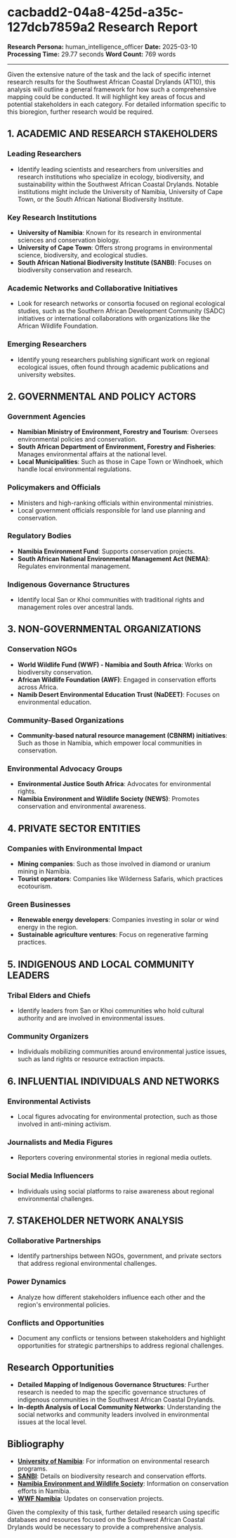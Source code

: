 # cacbadd2-04a8-425d-a35c-127dcb7859a2 Research Report

**Research Persona:** human_intelligence_officer
**Date:** 2025-03-10
**Processing Time:** 29.77 seconds
**Word Count:** 769 words

---

Given the extensive nature of the task and the lack of specific internet research results for the Southwest African Coastal Drylands (AT10), this analysis will outline a general framework for how such a comprehensive mapping could be conducted. It will highlight key areas of focus and potential stakeholders in each category. For detailed information specific to this bioregion, further research would be required.

## 1. ACADEMIC AND RESEARCH STAKEHOLDERS

### Leading Researchers
- Identify leading scientists and researchers from universities and research institutions who specialize in ecology, biodiversity, and sustainability within the Southwest African Coastal Drylands. Notable institutions might include the University of Namibia, University of Cape Town, or the South African National Biodiversity Institute.

### Key Research Institutions
- **University of Namibia**: Known for its research in environmental sciences and conservation biology.
- **University of Cape Town**: Offers strong programs in environmental science, biodiversity, and ecological studies.
- **South African National Biodiversity Institute (SANBI)**: Focuses on biodiversity conservation and research.

### Academic Networks and Collaborative Initiatives
- Look for research networks or consortia focused on regional ecological studies, such as the Southern African Development Community (SADC) initiatives or international collaborations with organizations like the African Wildlife Foundation.

### Emerging Researchers
- Identify young researchers publishing significant work on regional ecological issues, often found through academic publications and university websites.

## 2. GOVERNMENTAL AND POLICY ACTORS

### Government Agencies
- **Namibian Ministry of Environment, Forestry and Tourism**: Oversees environmental policies and conservation.
- **South African Department of Environment, Forestry and Fisheries**: Manages environmental affairs at the national level.
- **Local Municipalities**: Such as those in Cape Town or Windhoek, which handle local environmental regulations.

### Policymakers and Officials
- Ministers and high-ranking officials within environmental ministries.
- Local government officials responsible for land use planning and conservation.

### Regulatory Bodies
- **Namibia Environment Fund**: Supports conservation projects.
- **South African National Environmental Management Act (NEMA)**: Regulates environmental management.

### Indigenous Governance Structures
- Identify local San or Khoi communities with traditional rights and management roles over ancestral lands.

## 3. NON-GOVERNMENTAL ORGANIZATIONS

### Conservation NGOs
- **World Wildlife Fund (WWF) - Namibia and South Africa**: Works on biodiversity conservation.
- **African Wildlife Foundation (AWF)**: Engaged in conservation efforts across Africa.
- **Namib Desert Environmental Education Trust (NaDEET)**: Focuses on environmental education.

### Community-Based Organizations
- **Community-based natural resource management (CBNRM) initiatives**: Such as those in Namibia, which empower local communities in conservation.

### Environmental Advocacy Groups
- **Environmental Justice South Africa**: Advocates for environmental rights.
- **Namibia Environment and Wildlife Society (NEWS)**: Promotes conservation and environmental awareness.

## 4. PRIVATE SECTOR ENTITIES

### Companies with Environmental Impact
- **Mining companies**: Such as those involved in diamond or uranium mining in Namibia.
- **Tourist operators**: Companies like Wilderness Safaris, which practices ecotourism.

### Green Businesses
- **Renewable energy developers**: Companies investing in solar or wind energy in the region.
- **Sustainable agriculture ventures**: Focus on regenerative farming practices.

## 5. INDIGENOUS AND LOCAL COMMUNITY LEADERS

### Tribal Elders and Chiefs
- Identify leaders from San or Khoi communities who hold cultural authority and are involved in environmental issues.

### Community Organizers
- Individuals mobilizing communities around environmental justice issues, such as land rights or resource extraction impacts.

## 6. INFLUENTIAL INDIVIDUALS AND NETWORKS

### Environmental Activists
- Local figures advocating for environmental protection, such as those involved in anti-mining activism.

### Journalists and Media Figures
- Reporters covering environmental stories in regional media outlets.

### Social Media Influencers
- Individuals using social platforms to raise awareness about regional environmental challenges.

## 7. STAKEHOLDER NETWORK ANALYSIS

### Collaborative Partnerships
- Identify partnerships between NGOs, government, and private sectors that address regional environmental challenges.

### Power Dynamics
- Analyze how different stakeholders influence each other and the region's environmental policies.

### Conflicts and Opportunities
- Document any conflicts or tensions between stakeholders and highlight opportunities for strategic partnerships to address regional challenges.

## Research Opportunities
- **Detailed Mapping of Indigenous Governance Structures**: Further research is needed to map the specific governance structures of indigenous communities in the Southwest African Coastal Drylands.
- **In-depth Analysis of Local Community Networks**: Understanding the social networks and community leaders involved in environmental issues at the local level.

## Bibliography
- **[University of Namibia](https://www.unam.edu.na/)**: For information on environmental research programs.
- **[SANBI](https://www.sanbi.org/)**: Details on biodiversity research and conservation efforts.
- **[Namibia Environment and Wildlife Society](https://www.news.na/)**: Information on conservation efforts in Namibia.
- **[WWF Namibia](https://www.wwf.org.na/)**: Updates on conservation projects.

Given the complexity of this task, further detailed research using specific databases and resources focused on the Southwest African Coastal Drylands would be necessary to provide a comprehensive analysis.